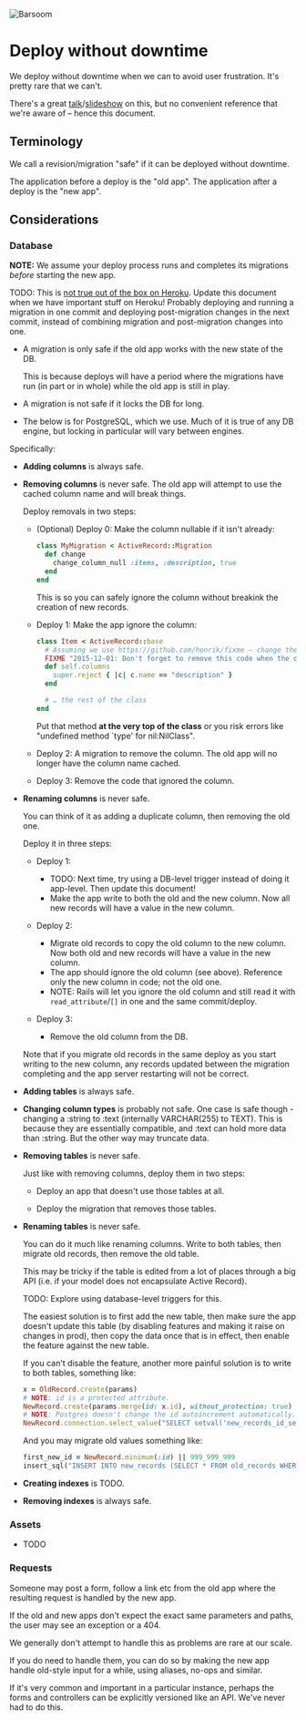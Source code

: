 ![Barsoom](http://barsoom.se/barsoom.png)

# Deploy without downtime

We deploy without downtime when we can to avoid user frustration. It's pretty rare that we can't.

There's a great [talk](http://www.youtube.com/watch?v=R6bVTthtnZ0)/[slideshow](https://github.com/barsoom/devbook/tree/master/deploy_without_downtime) on this, but no convenient reference that we're aware of – hence this document.

## Terminology

We call a revision/migration "safe" if it can be deployed without downtime.

The application before a deploy is the "old app". The application after a deploy is the "new app".


## Considerations


### Database

**NOTE:** We assume your deploy process runs and completes its migrations *before* starting the new app.

TODO: This is [not true out of the box on Heroku](https://github.com/barsoom/devbook/issues/34). Update this document when we have important stuff on Heroku! Probably deploying and running a migration in one commit and deploying post-migration changes in the next commit, instead of combining migration and post-migration changes into one.

* A migration is only safe if the old app works with the new state of the DB.

  This is because deploys will have a period where the migrations have run (in part or in whole) while the old app is still in play.

* A migration is not safe if it locks the DB for long.

* The below is for PostgreSQL, which we use. Much of it is true of any DB engine, but locking in particular will vary between engines.

Specifically:

* **Adding columns** is always safe.

* **Removing columns** is never safe.
  The old app will attempt to use the cached column name and will break things.

  Deploy removals in two steps:
  
  * (Optional) Deploy 0: Make the column nullable if it isn't already:
  
    ```ruby
    class MyMigration < ActiveRecord::Migration
      def change
        change_column_null :items, :description, true
      end
    end
    ```
  
    This is so you can safely ignore the column without breakink the creation of new records.

  * Deploy 1: Make the app ignore the column:

    ``` ruby
    class Item < ActiveRecord::base
      # Assuming we use https://github.com/henrik/fixme – change the date to some future one
      FIXME "2015-12-01: Don't forget to remove this code when the column is gone"
      def self.columns
        super.reject { |c| c.name == "description" }
      end

      # … the rest of the class
    end
    ```

    Put that method **at the very top of the class** or you risk errors like "undefined method `type' for nil:NilClass".

  * Deploy 2: A migration to remove the column. The old app will no longer have the column name cached.

  * Deploy 3: Remove the code that ignored the column.

* **Renaming columns** is never safe.

  You can think of it as adding a duplicate column, then removing the old one.

  Deploy it in three steps:

  * Deploy 1:
    * TODO: Next time, try using a DB-level trigger instead of doing it app-level. Then update this document!
    * Make the app write to both the old and the new column. Now all new records will have a value in the new column.

  * Deploy 2:
    * Migrate old records to copy the old column to the new column. Now both old and new records will have a value in the new column.
    * The app should ignore the old column (see above). Reference only the new column in code; not the old one.
    * NOTE: Rails will let you ignore the old column and still read it with `read_attribute`/`[]` in one and the same commit/deploy.

  * Deploy 3:
    * Remove the old column from the DB.

  Note that if you migrate old records in the same deploy as you start writing to the new column, any records updated between the migration completing and the app server restarting will not be correct.

* **Adding tables** is always safe.

* **Changing column types** is probably not safe. One case is safe though - changing a :string to :text (internally VARCHAR(255) to TEXT). This is because they are essentially compatible, and :text can hold more data than :string. But the other way may truncate data.

* **Removing tables** is never safe.

  Just like with removing columns, deploy them in two steps:

  * Deploy an app that doesn't use those tables at all.

  * Deploy the migration that removes those tables.

* **Renaming tables** is never safe.

  You can do it much like renaming columns. Write to both tables, then migrate old records, then remove the old table.

  This may be tricky if the table is edited from a lot of places through a big API (i.e. if your model does not encapsulate Active Record).

  TODO: Explore using database-level triggers for this.

  The easiest solution is to first add the new table, then make sure the app doesn't update this table (by disabling features and making it raise on changes in prod), then copy the data once that is in effect, then enable the feature against the new table.

  If you can't disable the feature, another more painful solution is to write to both tables, something like:

  ``` ruby
  x = OldRecord.create(params)
  # NOTE: id is a protected attribute.
  NewRecord.create(params.merge(id: x.id), without_protection: true)
  # NOTE: Postgres doesn't change the id autoincrement automatically.
  NewRecord.connection.select_value("SELECT setval('new_records_id_seq', (SELECT MAX(id) FROM new_records));")
  ```

  And you may migrate old values something like:

  ``` ruby
  first_new_id = NewRecord.minimum(:id) || 999_999_999
  insert_sql("INSERT INTO new_records (SELECT * FROM old_records WHERE id < #{first_new_id})")
  ```

* **Creating indexes** is TODO.

* **Removing indexes** is always safe.


### Assets

* TODO


### Requests

Someone may post a form, follow a link etc from the old app where the resulting request is handled by the new app.

If the old and new apps don't expect the exact same parameters and paths, the user may see an exception or a 404.

We generally don't attempt to handle this as problems are rare at our scale.

If you do need to handle them, you can do so by making the new app handle old-style input for a while, using aliases, no-ops and similar.

If it's very common and important in a particular instance, perhaps the forms and controllers can be explicitly versioned like an API. We've never had to do this.
